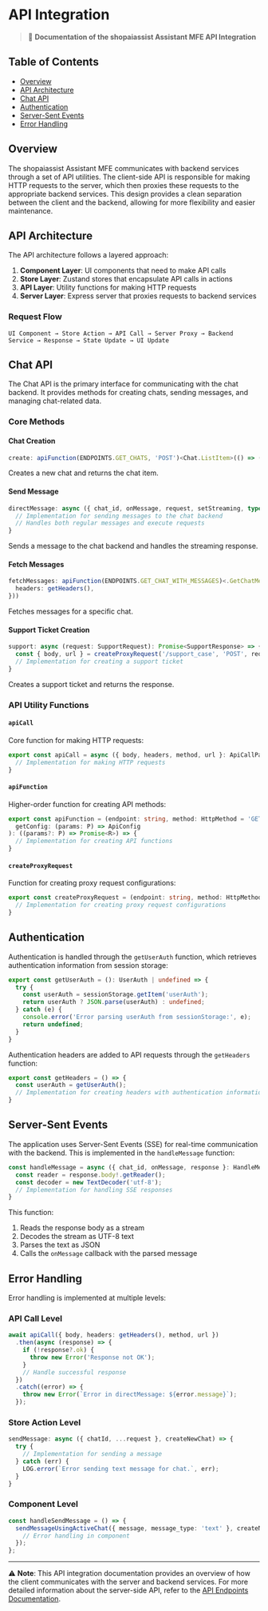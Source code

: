 # API Integration

> 🔌 **Documentation of the shopaiassist Assistant MFE API Integration**

## Table of Contents

- [Overview](#overview)
- [API Architecture](#api-architecture)
- [Chat API](#chat-api)
- [Authentication](#authentication)
- [Server-Sent Events](#server-sent-events)
- [Error Handling](#error-handling)

## Overview

The shopaiassist Assistant MFE communicates with backend services through a set of API utilities. The client-side API is responsible for making HTTP requests to the server, which then proxies these requests to the appropriate backend services. This design provides a clean separation between the client and the backend, allowing for more flexibility and easier maintenance.

## API Architecture

The API architecture follows a layered approach:

1. **Component Layer**: UI components that need to make API calls
2. **Store Layer**: Zustand stores that encapsulate API calls in actions
3. **API Layer**: Utility functions for making HTTP requests
4. **Server Layer**: Express server that proxies requests to backend services

### Request Flow

```
UI Component → Store Action → API Call → Server Proxy → Backend Service → Response → State Update → UI Update
```

## Chat API

The Chat API is the primary interface for communicating with the chat backend. It provides methods for creating chats, sending messages, and managing chat-related data.

### Core Methods

#### Chat Creation

```typescript
create: apiFunction(ENDPOINTS.GET_CHATS, 'POST')<Chat.ListItem>(() => ({ headers: getHeaders() }))
```

Creates a new chat and returns the chat item.

#### Send Message

```typescript
directMessage: async ({ chat_id, onMessage, request, setStreaming, type }: DirectChatMessage) => {
  // Implementation for sending messages to the chat backend
  // Handles both regular messages and execute requests
}
```

Sends a message to the chat backend and handles the streaming response.

#### Fetch Messages

```typescript
fetchMessages: apiFunction(ENDPOINTS.GET_CHAT_WITH_MESSAGES)<.GetChatMessagesResponse>(() => ({
  headers: getHeaders(),
}))
```

Fetches messages for a specific chat.

#### Support Ticket Creation

```typescript
support: async (request: SupportRequest): Promise<SupportResponse> => {
  const { body, url } = createProxyRequest('/support_case', 'POST', request);
  // Implementation for creating a support ticket
}
```

Creates a support ticket and returns the response.

### API Utility Functions

#### `apiCall`

Core function for making HTTP requests:

```typescript
export const apiCall = async ({ body, headers, method, url }: ApiCallParams): Promise<Response> => {
  // Implementation for making HTTP requests
}
```

#### `apiFunction`

Higher-order function for creating API methods:

```typescript
export const apiFunction = (endpoint: string, method: HttpMethod = 'GET') => <R, P = void>(
  getConfig: (params: P) => ApiConfig
): ((params?: P) => Promise<R>) => {
  // Implementation for creating API functions
}
```

#### `createProxyRequest`

Function for creating proxy request configurations:

```typescript
export const createProxyRequest = (endpoint: string, method: HttpMethod, params: unknown): ProxyRequest => {
  // Implementation for creating proxy request configurations
}
```

## Authentication

Authentication is handled through the `getUserAuth` function, which retrieves authentication information from session storage:

```typescript
export const getUserAuth = (): UserAuth | undefined => {
  try {
    const userAuth = sessionStorage.getItem('userAuth');
    return userAuth ? JSON.parse(userAuth) : undefined;
  } catch (e) {
    console.error('Error parsing userAuth from sessionStorage:', e);
    return undefined;
  }
}
```

Authentication headers are added to API requests through the `getHeaders` function:

```typescript
export const getHeaders = () => {
  const userAuth = getUserAuth();
  // Implementation for creating headers with authentication information
}
```

## Server-Sent Events

The application uses Server-Sent Events (SSE) for real-time communication with the backend. This is implemented in the `handleMessage` function:

```typescript
const handleMessage = async ({ chat_id, onMessage, response }: HandleMessageParams) => {
  const reader = response.body!.getReader();
  const decoder = new TextDecoder('utf-8');
  // Implementation for handling SSE responses
}
```

This function:
1. Reads the response body as a stream
2. Decodes the stream as UTF-8 text
3. Parses the text as JSON
4. Calls the `onMessage` callback with the parsed message

## Error Handling

Error handling is implemented at multiple levels:

### API Call Level

```typescript
await apiCall({ body, headers: getHeaders(), method, url })
  .then(async (response) => {
    if (!response?.ok) {
      throw new Error('Response not OK');
    }
    // Handle successful response
  })
  .catch((error) => {
    throw new Error(`Error in directMessage: ${error.message}`);
  });
```

### Store Action Level

```typescript
sendMessage: async ({ chatId, ...request }, createNewChat) => {
  try {
    // Implementation for sending a message
  } catch (err) {
    LOG.error(`Error sending text message for chat.`, err);
  }
}
```

### Component Level

```typescript
const handleSendMessage = () => {
  sendMessageUsingActiveChat({ message, message_type: 'text' }, createNewChat).catch((err) => {
    // Error handling in component
  });
};
```

---

⚠️ **Note**: This API integration documentation provides an overview of how the client communicates with the server and backend services. For more detailed information about the server-side API, refer to the [API Endpoints Documentation](../server/api-endpoints.md).
